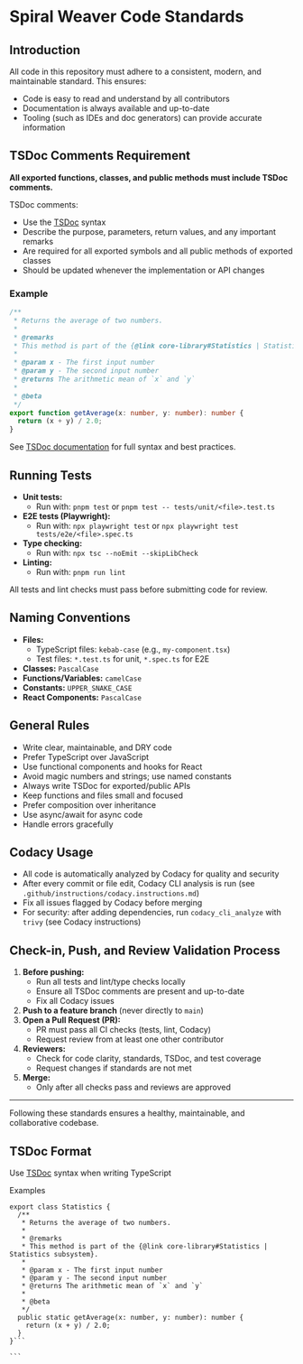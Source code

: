 <!--- Copyright (C) Microsoft Corporation. All rights reserved. -->

# Spiral Weaver Code Standards

## Introduction

All code in this repository must adhere to a consistent, modern, and maintainable standard. This ensures:

- Code is easy to read and understand by all contributors
- Documentation is always available and up-to-date
- Tooling (such as IDEs and doc generators) can provide accurate information

## TSDoc Comments Requirement

**All exported functions, classes, and public methods must include TSDoc comments.**

TSDoc comments:

- Use the [TSDoc](https://tsdoc.org/) syntax
- Describe the purpose, parameters, return values, and any important remarks
- Are required for all exported symbols and all public methods of exported classes
- Should be updated whenever the implementation or API changes

### Example

```ts
/**
 * Returns the average of two numbers.
 *
 * @remarks
 * This method is part of the {@link core-library#Statistics | Statistics subsystem}.
 *
 * @param x - The first input number
 * @param y - The second input number
 * @returns The arithmetic mean of `x` and `y`
 *
 * @beta
 */
export function getAverage(x: number, y: number): number {
  return (x + y) / 2.0;
}
```

See [TSDoc documentation](https://tsdoc.org/) for full syntax and best practices.

## Running Tests

- **Unit tests:**
  - Run with: `pnpm test` or `pnpm test -- tests/unit/<file>.test.ts`
- **E2E tests (Playwright):**
  - Run with: `npx playwright test` or `npx playwright test tests/e2e/<file>.spec.ts`
- **Type checking:**
  - Run with: `npx tsc --noEmit --skipLibCheck`
- **Linting:**
  - Run with: `pnpm run lint`

All tests and lint checks must pass before submitting code for review.

## Naming Conventions

- **Files:**
  - TypeScript files: `kebab-case` (e.g., `my-component.tsx`)
  - Test files: `*.test.ts` for unit, `*.spec.ts` for E2E
- **Classes:** `PascalCase`
- **Functions/Variables:** `camelCase`
- **Constants:** `UPPER_SNAKE_CASE`
- **React Components:** `PascalCase`

## General Rules

- Write clear, maintainable, and DRY code
- Prefer TypeScript over JavaScript
- Use functional components and hooks for React
- Avoid magic numbers and strings; use named constants
- Always write TSDoc for exported/public APIs
- Keep functions and files small and focused
- Prefer composition over inheritance
- Use async/await for async code
- Handle errors gracefully

## Codacy Usage

- All code is automatically analyzed by Codacy for quality and security
- After every commit or file edit, Codacy CLI analysis is run (see `.github/instructions/codacy.instructions.md`)
- Fix all issues flagged by Codacy before merging
- For security: after adding dependencies, run `codacy_cli_analyze` with `trivy` (see Codacy instructions)

## Check-in, Push, and Review Validation Process

1. **Before pushing:**
   - Run all tests and lint/type checks locally
   - Ensure all TSDoc comments are present and up-to-date
   - Fix all Codacy issues
2. **Push to a feature branch** (never directly to `main`)
3. **Open a Pull Request (PR):**
   - PR must pass all CI checks (tests, lint, Codacy)
   - Request review from at least one other contributor
4. **Reviewers:**
   - Check for code clarity, standards, TSDoc, and test coverage
   - Request changes if standards are not met
5. **Merge:**
   - Only after all checks pass and reviews are approved

---

Following these standards ensures a healthy, maintainable, and collaborative codebase.

## TSDoc Format

Use [TSDoc](https://tsdoc.org/) syntax when writing TypeScript

Examples

````
export class Statistics {
  /**
   * Returns the average of two numbers.
   *
   * @remarks
   * This method is part of the {@link core-library#Statistics | Statistics subsystem}.
   *
   * @param x - The first input number
   * @param y - The second input number
   * @returns The arithmetic mean of `x` and `y`
   *
   * @beta
   */
  public static getAverage(x: number, y: number): number {
    return (x + y) / 2.0;
  }
}```

```
````
